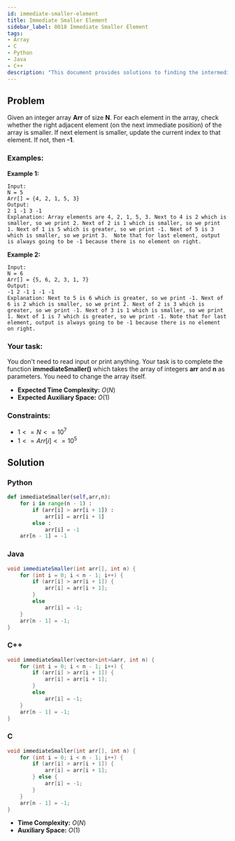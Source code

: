 ```yaml
---
id: immediate-smaller-element
title: Immediate Smaller Element
sidebar_label: 0018 Immediate Smaller Element
tags:
- Array
- C
- Python
- Java
- C++
description: "This document provides solutions to finding the intermediate smaller element in an array."
---
```


## Problem

Given an integer array **Arr** of size **N**. For each element in the array, check whether the right adjacent element (on the next immediate position) of the array is smaller. If next element is smaller, update the current index to that element. If not, then  **-1**.

### Examples:
**Example 1:**
```
Input:
N = 5
Arr[] = {4, 2, 1, 5, 3}
Output:
2 1 -1 3 -1
Explanation: Array elements are 4, 2, 1, 5, 3. Next to 4 is 2 which is smaller, so we print 2. Next of 2 is 1 which is smaller, so we print 1. Next of 1 is 5 which is greater, so we print -1. Next of 5 is 3 which is smaller, so we print 3.  Note that for last element, output is always going to be -1 because there is no element on right.
```

**Example 2:**
```
Input:
N = 6
Arr[] = {5, 6, 2, 3, 1, 7}
Output:
-1 2 -1 1 -1 -1
Explanation: Next to 5 is 6 which is greater, so we print -1. Next of 6 is 2 which is smaller, so we print 2. Next of 2 is 3 which is greater, so we print -1. Next of 3 is 1 which is smaller, so we print 1. Next of 1 is 7 which is greater, so we print -1. Note that for last element, output is always going to be -1 because there is no element on right.
```

### Your task:

You don't need to read input or print anything. Your task is to complete the function **immediateSmaller()** which takes the array of integers **arr** and **n** as parameters. You need to change the array itself.

- **Expected Time Complexity:** $O(N)$
- **Expected Auxiliary Space:** $O(1)$

### Constraints:

- $1<=N<=10^7$
- $1<=Arr[i]<=10^5$

## Solution
### Python
```python
def immediateSmaller(self,arr,n):
    for i in range(n - 1) :
        if (arr[i] > arr[i + 1]) :
            arr[i] = arr[i + 1]
        else :
            arr[i] = -1
    arr[n - 1] = -1
```

### Java
```java
void immediateSmaller(int arr[], int n) {
    for (int i = 0; i < n - 1; i++) {
        if (arr[i] > arr[i + 1]) {
            arr[i] = arr[i + 1];
        }
        else
            arr[i] = -1;
    }
    arr[n - 1] = -1;
}
```

### C++
```cpp
void immediateSmaller(vector<int>&arr, int n) {
    for (int i = 0; i < n - 1; i++) {
        if (arr[i] > arr[i + 1]) {
            arr[i] = arr[i + 1];
        }
        else
            arr[i] = -1;
    }
    arr[n - 1] = -1;
}
```

### C
```c
void immediateSmaller(int arr[], int n) {
    for (int i = 0; i < n - 1; i++) {
        if (arr[i] > arr[i + 1]) {
            arr[i] = arr[i + 1];
        } else {
            arr[i] = -1;
        }
    }
    arr[n - 1] = -1;
}
```

- **Time Complexity:** $O(N)$
- **Auxiliary Space:** $O(1)$